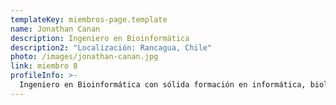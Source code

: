 ```yaml
---
templateKey: miembros-page.template
name: Jonathan Canan
description: Ingeniero en Bioinformática
description2: "Localización: Rancagua, Chile"
photo: /images/jonathan-canan.jpg
link: miembro 8
profileInfo: >-
  Ingeniero en Bioinformática con sólida formación en informática, biología, matemáticas y estadísticas, especializado en el análisis masivo de datos, así como en el área de administración de clúster HPC, instalación de software y hardware, configuración de redes y soporte técnico, asegurando el uso eficiente de recursos tecnológicos.
---
```

